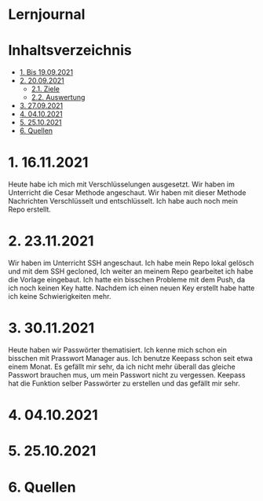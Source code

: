 # Lernjournal  <!-- omit in toc -->

# Inhaltsverzeichnis  <!-- omit in toc -->
- [1. Bis 19.09.2021](#1-bis-19092021)
- [2. 20.09.2021](#2-20092021)
  - [2.1. Ziele](#21-ziele)
  - [2.2. Auswertung](#22-auswertung)
- [3. 27.09.2021](#3-27092021)
- [4. 04.10.2021](#4-04102021)
- [5. 25.10.2021](#5-25102021)
- [6. Quellen](#6-quellen)

# 1. 16.11.2021
Heute habe ich mich mit Verschlüsselungen ausgesetzt. Wir haben im Unterricht die Cesar Methode angeschaut. Wir haben mit dieser Methode Nachrichten Verschlüsselt und entschlüsselt. Ich habe auch noch mein Repo erstellt. 

# 2. 23.11.2021
Wir haben im Unterricht SSH angeschaut. Ich habe mein Repo lokal gelösch und mit dem SSH gecloned,
Ich weiter an meinem Repo gearbeitet ich habe die Vorlage eingebaut. Ich hatte ein bisschen Probleme mit dem Push, da ich noch keinen Key hatte. Nachdem ich einen neuen Key erstellt habe hatte ich keine Schwierigkeiten mehr.

# 3. 30.11.2021
Heute haben wir Passwörter thematisiert. Ich kenne mich schon ein bisschen mit Prasswort Manager aus. Ich benutze Keepass schon seit etwa einem Monat. Es gefällt mir sehr, da ich nicht mehr überall das gleiche Passwort brauchen mus, um mein Passwort nicht zu vergessen. Keepass hat die Funktion selber Passwörter zu erstellen und das gefällt mir sehr. 

# 4. 04.10.2021

# 5. 25.10.2021



# 6. Quellen
